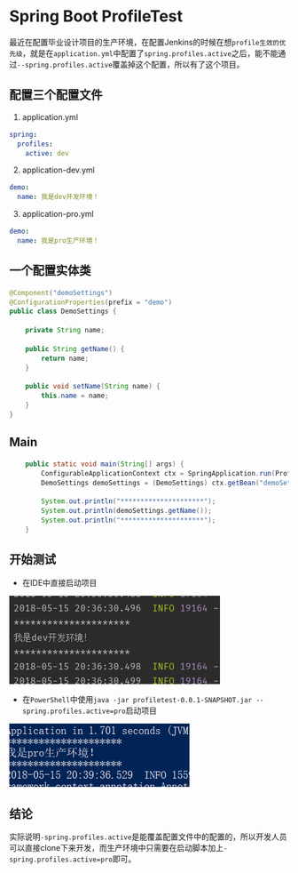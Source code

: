 # Spring Boot ProfileTest

最近在配置毕业设计项目的生产环境，在配置Jenkins的时候在想`profile生效的优先级`，就是在`application.yml`中配置了`spring.profiles.active`之后，能不能通过`--spring.profiles.active`覆盖掉这个配置，所以有了这个项目。

## 配置三个配置文件

1. application.yml
```yaml
spring:
  profiles:
    active: dev
```

2. application-dev.yml
```yaml
demo:
  name: 我是dev开发环境！
```

3. application-pro.yml
```yaml
demo:
  name: 我是pro生产环境！
```

## 一个配置实体类

```java
@Component("demoSettings")
@ConfigurationProperties(prefix = "demo")
public class DemoSettings {

    private String name;

    public String getName() {
        return name;
    }

    public void setName(String name) {
        this.name = name;
    }
}
```

## Main

```java
    public static void main(String[] args) {
        ConfigurableApplicationContext ctx = SpringApplication.run(ProfileTestApplication.class, args);
        DemoSettings demoSettings = (DemoSettings) ctx.getBean("demoSettings");

        System.out.println("*********************");
        System.out.println(demoSettings.getName());
        System.out.println("*********************");
    }
```

## 开始测试

* 在IDE中直接启动项目

![dev](screenshot/dev.png)

* 在`PowerShell`中使用`java -jar profiletest-0.0.1-SNAPSHOT.jar --spring.profiles.active=pro`启动项目

![pro](screenshot/pro.png)

## 结论

实际说明`-spring.profiles.active`是能覆盖配置文件中的配置的，所以开发人员可以直接clone下来开发，而生产环境中只需要在启动脚本加上`-spring.profiles.active=pro`即可。